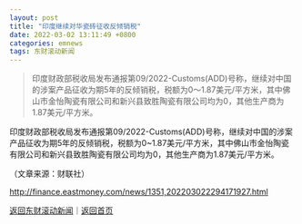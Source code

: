 ```yaml
---
layout: post
title: "印度继续对华瓷砖征收反倾销税"
date: 2022-03-02 13:11:49 +0800
categories: emnews
tags: 东财滚动新闻
---
```

> 印度财政部税收局发布通报第09/2022-Customs(ADD)号称，继续对中国的涉案产品征收为期5年的反倾销税，税额为0～1.87美元/平方米，其中佛山市金怡陶瓷有限公司和新兴县致胜陶瓷有限公司均为0，其他生产商为1.87美元/平方米。

<p>印度财政部税收局发布通报第09/2022-Customs(ADD)号称，继续对中国的涉案产品征收为期5年的反倾销税，税额为0~1.87美元/平方米，其中佛山市金怡陶瓷有限公司和新兴县致胜陶瓷有限公司均为0，其他生产商为1.87美元/平方米。 </p><p class="em_media">（文章来源：财联社）</p>

<http://finance.eastmoney.com/news/1351,202203022294171927.html>

[返回东财滚动新闻](//finews.withounder.com/emnews/)｜[返回首页](//finews.withounder.com/)